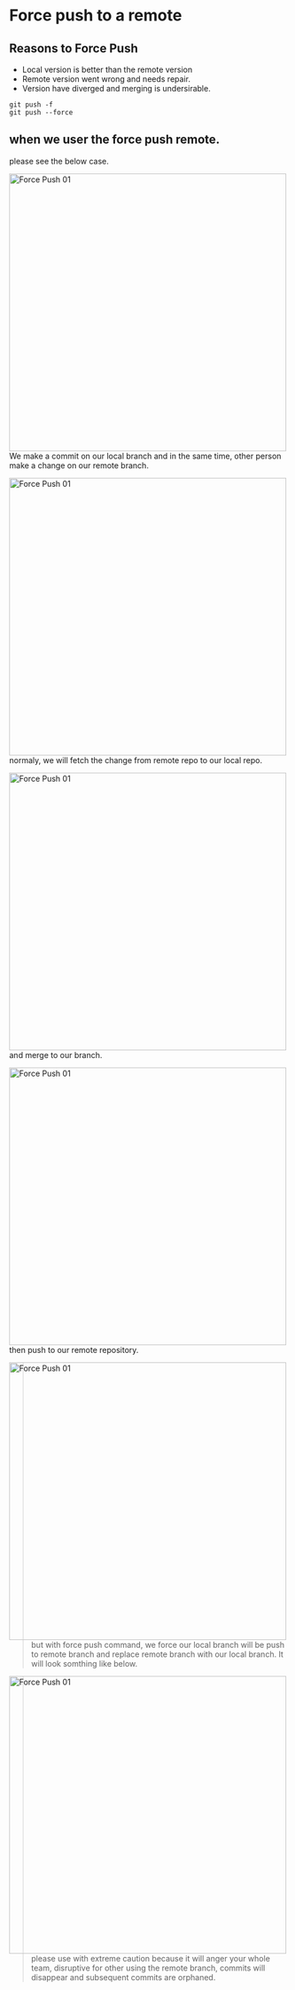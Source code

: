 # Force push to a remote
## Reasons to Force Push
* Local version is better than the remote version
* Remote version went wrong and needs repair. 
* Version have diverged and merging is undersirable. <br>

```
git push -f
git push --force
```
## when we user the force push remote. 
please see the below case. <br>

<img src="https://user-images.githubusercontent.com/34083808/184617110-d2f70333-6bd4-40be-afd2-0fe2970ba537.png"
     alt="Force Push 01"
     style="float: left; margin-right: 10px; width: 500px" />

We make a commit on our local branch and in the same time, other person make a change on our remote branch.

<img src="https://user-images.githubusercontent.com/34083808/184617731-3c462aec-cae9-4a54-b183-ac53b4f2bc2d.png"
     alt="Force Push 01"
     style="float: left; margin-right: 10px; width: 500px" />

normaly, we will fetch the change from remote repo to our local repo. 


<img src="https://user-images.githubusercontent.com/34083808/184617837-0f1f652c-9fde-474f-af27-d4e20d9714b0.png"
     alt="Force Push 01"
     style="float: left; margin-right: 10px; width: 500px" />

and merge to our branch.

<img src="https://user-images.githubusercontent.com/34083808/184618042-8a438210-f80d-4130-b8c0-0ec6707789ea.png"
     alt="Force Push 01"
     style="float: left; margin-right: 10px; width: 500px" />
     
then push to our remote repository.


<img src="https://user-images.githubusercontent.com/34083808/184618118-df23c1fe-8fd9-42f2-a110-6cc385cb62e4.png"
     alt="Force Push 01"
     style="float: left; margin-right: 10px; width: 500px" />
     
 > but with force push command, we force our local branch will be push to remote branch and replace remote branch with our local branch. It will look somthing like below. <br> 
 
 <img src="https://user-images.githubusercontent.com/34083808/184618662-a0f5b724-11f1-4c19-8444-7ea2186c516d.png"
     alt="Force Push 01"
     style="float: left; margin-right: 10px; width: 500px" />

> please use with extreme caution because it will anger your whole team, disruptive for other using the remote branch, commits will disappear and subsequent commits are orphaned. 

